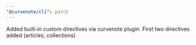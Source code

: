 ```yaml
---
"@curvenote/cli": patch
---
```


Added built-in custom directives via curvenote plugin. First two directives added (articles, collections)
